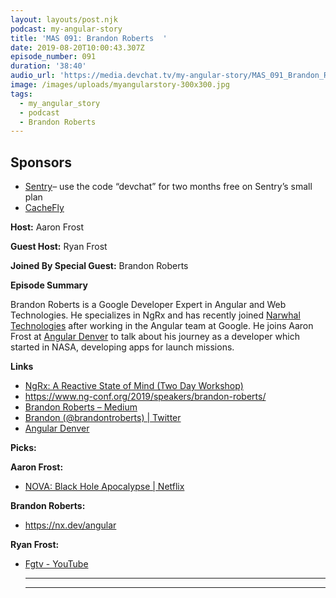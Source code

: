 ```yaml
---
layout: layouts/post.njk
podcast: my-angular-story
title: 'MAS 091: Brandon Roberts  '
date: 2019-08-20T10:00:43.307Z
episode_number: 091
duration: '38:40'
audio_url: 'https://media.devchat.tv/my-angular-story/MAS_091_Brandon_Roberts.mp3'
image: /images/uploads/myangularstory-300x300.jpg
tags:
  - my_angular_story
  - podcast
  - Brandon Roberts
---
```

## **Sponsors**

* [Sentry](http://sentry.io/)– use the code “devchat” for two months free on Sentry’s small plan
* [CacheFly](https://www.cachefly.com/)

**Host:** Aaron Frost

**Guest Host:** Ryan Frost

**Joined By Special Guest:** Brandon Roberts  

**Episode Summary**

Brandon Roberts is a  Google Developer Expert in Angular and Web Technologies. He specializes in NgRx and has recently joined [Narwhal Technologies](https://nrwl.io/) after working in the Angular team at Google. He joins Aaron Frost at [Angular Denver](https://angulardenver.com/) to talk about his journey as a developer which started in NASA, developing apps for launch missions.

**Links**

* [NgRx: A Reactive State of Mind (Two Day Workshop)](https://angulardenver.com/ngrx-a-reactive-state-of-mind)
* <https://www.ng-conf.org/2019/speakers/brandon-roberts/>
* [Brandon Roberts – Medium](https://medium.com/@brandontroberts)
* [Brandon (@brandontroberts) | Twitter](https://twitter.com/brandontroberts?lang=en)
* [Angular Denver](https://angulardenver.com/) 

**Picks:**

**Aaron Frost:**

* [NOVA: Black Hole Apocalypse | Netflix](https://www.netflix.com/title/81121172)

**Brandon Roberts:**

* <https://nx.dev/angular>

**Ryan Frost:**

* [Fgtv - YouTube](https://www.youtube.com/playlist?list=PLxX9oGyOFBsWZcSxKo_4wNyVO_w-2VJFY)
  - - -
  - - -
